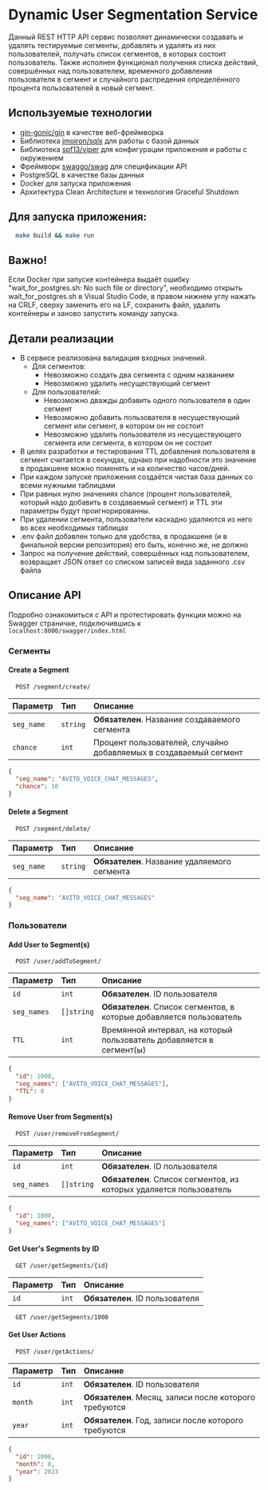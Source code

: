 

# Dynamic User Segmentation Service

Данный REST HTTP API сервис позволяет динамически создавать и удалять тестируемые сегменты, добавлять и удалять из них пользователей, получать список сегментов, в которых состоит пользователь. Также исполнен функционал получения списка действий, совершённых над пользователем, временного добавления пользователя в сегмент и случайного распредения определённого процента пользователей в новый сегмент.

## Используемые технологии
- <a href="https://github.com/gin-gonic/gin">gin-gonic/gin</a> в качестве веб-фреймворка
- Библиотека <a href="https://github.com/jmoiron/sqlx">jmoiron/sqlx</a> для работы с базой данных
- Библиотека <a href="https://github.com/spf13/viper">spf13/viper</a> для конфигурации приложения и работы с окружением
- Фреймворк <a href="https://github.com/swaggo/swag">swaggo/swag</a> для спецификации API 
- PostgreSQL в качестве базы данных
- Docker для запуска приложения
- Архитектура Clean Architecture и технология Graceful Shutdown


## Для запуска приложения:

```sh
  make build && make run
```

## Важно!
Eсли Docker при запуске контейнера выдаёт ошибку "wait_for_postgres.sh: No such file or directory", необходимо открыть wait_for_postgres.sh в Visual Studio Code, в правом нижнем углу нажать на CRLF, сверху заменить его на LF, сохранить файл, удалить контейнеры и заново запустить команду запуска. 

## Детали реализации
- В сервисе реализована валидация входных значений. 
  - Для сегментов:
    - Невозможно создать два сегмента с одним названием
    - Невозможно удалить несуществующий сегмент
  - Для пользователей:
    - Невозможно дважды добавить одного пользователя в один сегмент
    - Невозможно добавить пользователя в несуществующий сегмент или сегмент, в котором он не состоит
    - Невозможно удалить пользователя из несуществующего сегмента или сегмента, в котором он не состоит
- В целях разработки и тестирования TTL добавления пользователя в сегмент считается в секундах, однако при надобности это значение в продакшене можно поменять и на количество часов/дней.
- При каждом запуске приложения создаётся чистая база данных со всеми нужными таблицами
- При равных нулю значениях chance (процент пользователей, который надо добавить в создаваемый сегмент) и TTL эти параметры будут проигнорированны. 
- При удалении сегмента, пользователи каскадно удаляются из него во всех необходимых таблицах
- .env файл добавлен только для удобства, в продакшене (и в финальной версии репозитория) его быть, конечно же, не должно
- Запрос на получение действий, совершённых над пользователем, возвращает JSON ответ со списком записей вида заданного .csv файла

## Описание API
Подробно ознакомиться с API и протестировать функции можно на Swagger страничке, подключившись к `localhost:8000/swagger/index.html`

### Сегменты

#### Create a Segment
```http
  POST /segment/create/
```
| Параметр    | Тип       | Описание                    |
| :---------- | :-------- | :-------------------------  |
| `seg_name`  | `string`  | **Обязателен**. Название создаваемого сегмента |
| `chance`    | `int`     | Процент пользователей, случайно добавляемых в создаваемый сегмент |

```json
{
  "seg_name": "AVITO_VOICE_CHAT_MESSAGES",
  "chance": 10
}
```

#### Delete a Segment
```http
  POST /segment/delete/
```
| Параметр    | Тип       | Описание                    |
| :---------- | :-------- | :-------------------------- |
| `seg_name`  | `string`  |   **Обязателен**. Название удаляемого сегмента |

```json
{
  "seg_name": "AVITO_VOICE_CHAT_MESSAGES"
}
```

### Пользователи

#### Add User to Segment(s)
```http
  POST /user/addToSegment/
```
| Параметр    | Тип         | Описание                    |
| :--------   | :---------- | :-------------------------- |
| `id`        | `int`       | **Обязателен**. ID пользователя |
| `seg_names` | `[]string`  | **Обязателен**. Список сегментов, в которые добавляется пользователь |
| `TTL`       | `int`       | Времянной интервал, на который пользователь добавляется в сегмент(ы) |

```json
{
  "id": 1000,
  "seg_names": ["AVITO_VOICE_CHAT_MESSAGES"],
  "TTL": 0
}
```

#### Remove User from Segment(s)
```http
  POST /user/removeFromSegment/
```
| Параметр      | Тип         | Описание                          |
| :------------ | :---------- | :-------------------------------- |
| `id`          | `int`       | **Обязателен**. ID пользователя   |
| `seg_names`   | `[]string`  | **Обязателен**. Список сегментов, из которых удаляется пользователь |

```json
{
  "id": 1000,
  "seg_names": ["AVITO_VOICE_CHAT_MESSAGES"]
}
```

#### Get User's Segments by ID
```http
  GET /user/getSegments/{id}
```
| Параметр  | Тип       | Описание                        |
| :-------- | :-------  | :------------------------------ |
| `id`      | `int`     | **Обязателен**. ID пользователя |

```http
  GET /user/getSegments/1000
```

#### Get User Actions
```http
  POST /user/getActions/
```
| Параметр  | Тип       | Описание                                                |
| :-------- | :-------  | :------------------------------------------------------ |
| `id`      | `int`     | **Обязателен**. ID пользователя                         |
| `month`   | `int`     | **Обязателен**. Месяц, записи после которого требуются  |
| `year`    | `int`     | **Обязателен**. Год, записи после которого требуются    |

```json
{
  "id": 1000,
  "month": 8,
  "year": 2023
}
```

